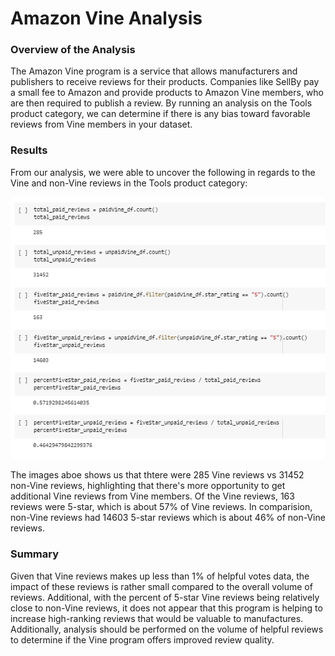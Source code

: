 # Amazon Vine Analysis

### Overview of the Analysis

The Amazon Vine program is a service that allows manufacturers and publishers to receive reviews for their products. Companies like SellBy pay a small fee to Amazon and provide products to Amazon Vine members, who are then required to publish a review. By running an analysis on the Tools product category, we can determine if there is any bias toward favorable reviews from Vine members in your dataset.

### Results

From our analysis, we were able to uncover the following in regards to the Vine and non-Vine reviews in the Tools product category: 

![](https://github.com/lilydionne/Amazon_Vine_Analysis/blob/main/Deliverable%202%20Image.PNG)

The images aboe shows us that thtere were 285 Vine reviews vs 31452 non-Vine reviews, highlighting that there's more opportunity to get additional Vine reviews from Vine members. Of the Vine reviews, 163 reviews were 5-star, which is about 57% of Vine reviews. In comparision, non-Vine reviews had 14603 5-star reviews which is about 46% of non-Vine reviews.  

### Summary

Given that Vine reviews makes up less than 1% of helpful votes data, the impact of these reviews is rather small compared to the overall volume of reviews. Additional, with the percent of 5-star Vine reviews being relatively close to non-Vine reviews, it does not appear that this program is helping to increase high-ranking reviews that would be valuable to manufactures. Additionally, analysis should be performed on the volume of helpful reviews to determine if the Vine program offers improved review quality. 
